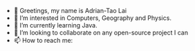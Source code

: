 - 👋 Greetings, my name is Adrian-Tao Lai
- 👀 I’m interested in Computers, Geography and Physics.
- 🌱 I’m currently learning Java.
- 💞️ I’m looking to collaborate on any open-source project I can 
- 📫 How to reach me:  

<!---
laiadriantao/laiadriantao is a ✨ special ✨ repository because its `README.md` (this file) appears on your GitHub profile.
You can click the Preview link to take a look at your changes.
--->
